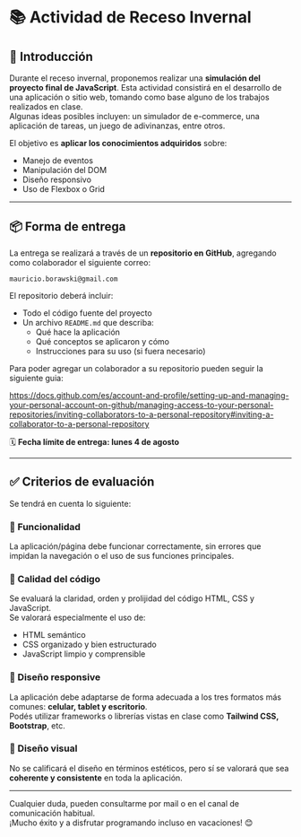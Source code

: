 # 📚 Actividad de Receso Invernal

## 🧭 Introducción

Durante el receso invernal, proponemos realizar una **simulación del proyecto final de JavaScript**. Esta actividad consistirá en el desarrollo de una aplicación o sitio web, tomando como base alguno de los trabajos realizados en clase.  
Algunas ideas posibles incluyen: un simulador de e-commerce, una aplicación de tareas, un juego de adivinanzas, entre otros.

El objetivo es **aplicar los conocimientos adquiridos** sobre:

- Manejo de eventos
- Manipulación del DOM
- Diseño responsivo
- Uso de Flexbox o Grid

---

## 📦 Forma de entrega

La entrega se realizará a través de un **repositorio en GitHub**, agregando como colaborador el siguiente correo:

`mauricio.borawski@gmail.com`

El repositorio deberá incluir:

- Todo el código fuente del proyecto
- Un archivo `README.md` que describa:
  - Qué hace la aplicación
  - Qué conceptos se aplicaron y cómo
  - Instrucciones para su uso (si fuera necesario)
 
Para poder agregar un colaborador a su repositorio pueden seguir la siguiente guia:

https://docs.github.com/es/account-and-profile/setting-up-and-managing-your-personal-account-on-github/managing-access-to-your-personal-repositories/inviting-collaborators-to-a-personal-repository#inviting-a-collaborator-to-a-personal-repository

🗓 **Fecha límite de entrega: lunes 4 de agosto**

---

## ✅ Criterios de evaluación

Se tendrá en cuenta lo siguiente:

### 🔧 Funcionalidad
La aplicación/página debe funcionar correctamente, sin errores que impidan la navegación o el uso de sus funciones principales.

### 🧼 Calidad del código
Se evaluará la claridad, orden y prolijidad del código HTML, CSS y JavaScript.  
Se valorará especialmente el uso de:

- HTML semántico
- CSS organizado y bien estructurado
- JavaScript limpio y comprensible

### 📱 Diseño responsive
La aplicación debe adaptarse de forma adecuada a los tres formatos más comunes: **celular, tablet y escritorio**.  
Podés utilizar frameworks o librerías vistas en clase como **Tailwind CSS, Bootstrap**, etc.

### 🎨 Diseño visual
No se calificará el diseño en términos estéticos, pero sí se valorará que sea **coherente y consistente** en toda la aplicación.

---

Cualquier duda, pueden consultarme por mail o en el canal de comunicación habitual.  
¡Mucho éxito y a disfrutar programando incluso en vacaciones! 😊
